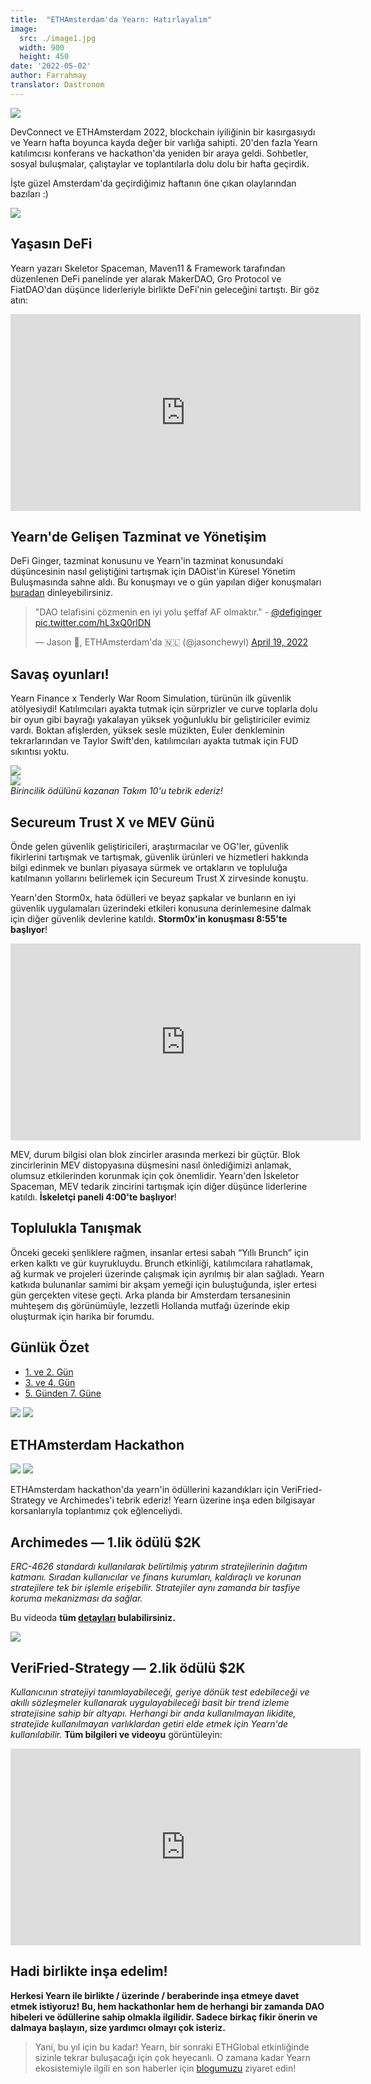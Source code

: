 ```yaml
---
title:  "ETHAmsterdam'da Yearn: Hatırlayalım"
image:
  src: ./image1.jpg
  width: 900
  height: 450
date: '2022-05-02'
author: Farrahmay
translator: Dastronom
---
```


![](./image1.jpg?w=900&h=450)

DevConnect ve ETHAmsterdam 2022, blockchain iyiliğinin bir kasırgasıydı ve Yearn hafta boyunca kayda değer bir varlığa sahipti. 20'den fazla Yearn katılımcısı konferans ve hackathon'da yeniden bir araya geldi. Sohbetler, sosyal buluşmalar, çalıştaylar ve toplantılarla dolu dolu bir hafta geçirdik.

İşte güzel Amsterdam'da geçirdiğimiz haftanın öne çıkan olaylarından bazıları :)

![](./image2.jpg?w=688&h=900)

## Yaşasın DeFi

Yearn yazarı Skeletor Spaceman, Maven11 & Framework tarafından düzenlenen DeFi panelinde yer alarak MakerDAO, Gro Protocol ve FiatDAO'dan düşünce liderleriyle birlikte DeFi'nin geleceğini tartıştı. Bir göz atın:

<iframe width="560" height="315" src="https://www.youtube.com/embed/vyoVEL2xsQM" title="YouTube video player" frameborder="0" allow="accelerometer; autoplay; clipboard-write; encrypted-media; gyroscope; picture-in-picture" allowfullscreen></iframe>

## Yearn'de Gelişen Tazminat ve Yönetişim

DeFi Ginger, tazminat konusunu ve Yearn'in tazminat konusundaki düşüncesinin nasıl geliştiğini tartışmak için DAOist'in Küresel Yönetim Buluşmasında sahne aldı. Bu konuşmayı ve o gün yapılan diğer konuşmaları [buradan](https://t.co/OmdWSj1Aqx) dinleyebilirsiniz.

<blockquote class="twitter-tweet"><p lang="en" dir="ltr">"DAO telafisini çözmenin en iyi yolu şeffaf AF olmaktır." - <a href="https://twitter.com/defiginger?ref_src=twsrc%5Etfw">@defiginger</a> <a href="https://t.co/hL3xQ0rlDN">pic.twitter.com/hL3xQ0rlDN</a></p>&mdash; Jason 🏴, ETHAmsterdam'da 🇳🇱 (@jasonchewyl) <a href="https://twitter.com/jasonchewyl/status/1516394639783505924?ref_src=twsrc%5Etfw">April 19, 2022</a></blockquote> <script async src="https://platform.twitter.com/widgets.js" charset="utf-8"></script>

## Savaş oyunları!

Yearn Finance x Tenderly War Room Simulation, türünün ilk güvenlik atölyesiydi! Katılımcıları ayakta tutmak için sürprizler ve curve toplarla dolu bir oyun gibi bayrağı yakalayan yüksek yoğunluklu bir geliştiriciler evimiz vardı. Boktan afişlerden, yüksek sesle müzikten, Euler denkleminin tekrarlarından ve Taylor Swift'den, katılımcıları ayakta tutmak için FUD sıkıntısı yoktu.

![](./image3.jpg?w=900&h=675)\
![](./image4.jpg?w=900&h=675)\
*Birincilik ödülünü kazanan Takım 10'u tebrik ederiz!*

## Secureum Trust X ve MEV Günü

Önde gelen güvenlik geliştiricileri, araştırmacılar ve OG'ler, güvenlik fikirlerini tartışmak ve tartışmak, güvenlik ürünleri ve hizmetleri hakkında bilgi edinmek ve bunları piyasaya sürmek ve ortakların ve topluluğa katılmanın yollarını belirlemek için Secureum Trust X zirvesinde konuştu.

Yearn'den Storm0x, hata ödülleri ve beyaz şapkalar ve bunların en iyi güvenlik uygulamaları üzerindeki etkileri konusuna derinlemesine dalmak için diğer güvenlik devlerine katıldı. **Storm0x'in konuşması 8:55'te başlıyor**!

<iframe width="560" height="315" src="https://www.youtube.com/embed/q4mlkHGFO_w" title="YouTube video player" frameborder="0" allow="accelerometer; autoplay; clipboard-write; encrypted-media; gyroscope; picture-in-picture" allowfullscreen></iframe>

MEV, durum bilgisi olan blok zincirler arasında merkezi bir güçtür. Blok zincirlerinin MEV distopyasına düşmesini nasıl önlediğimizi anlamak, olumsuz etkilerinden korunmak için çok önemlidir. Yearn'den İskeletor Spaceman, MEV tedarik zincirini tartışmak için diğer düşünce liderlerine katıldı. **İskeletçi paneli 4:00'te başlıyor**!

<autoslot link="https://streameth.tv/event/mev-day"><autoslot>
    
## Toplulukla Tanışmak
    
Önceki geceki şenliklere rağmen, insanlar ertesi sabah “Yıllı Brunch” için erken kalktı ve gür kuyrukluydu. Brunch etkinliği, katılımcılara rahatlamak, ağ kurmak ve projeleri üzerinde çalışmak için ayrılmış bir alan sağladı. Yearn katkıda bulunanlar samimi bir akşam yemeği için buluştuğunda, işler ertesi gün gerçekten vitese geçti. Arka planda bir Amsterdam tersanesinin muhteşem dış görünümüyle, lezzetli Hollanda mutfağı üzerinde ekip oluşturmak için harika bir forumdu.
    
## Günlük Özet

- [1. ve 2. Gün](https://twitter.com/iearnfinance/status/1516522021605289991?s=20&t=oshRakPAmREtDvgiyGB92Q)
- [3. ve 4. Gün](https://twitter.com/YFI_interns/status/1517710156594917377?s=20&t=oshRakPAmREtDvgiyGB92Q)
- [5. Günden 7. Güne](https://twitter.com/iearnfinance/status/1518201870413664256?s=20&t=oshRakPAmREtDvgiyGB92Q)

![](./image5.jpg?w=900&h=377)
![](./image6.jpg?w=675&h=900)

## ETHAmsterdam Hackathon

![](./image7.jpg?w=900&h=798)
![](./image8.jpg?w=675&h=900)
    
ETHAmsterdam hackathon'da yearn'in ödüllerini kazandıkları için VeriFried-Strategy ve Archimedes'i tebrik ederiz! Yearn üzerine inşa eden bilgisayar korsanlarıyla toplantımız çok eğlenceliydi.
    
## Archimedes — 1.lik ödülü $2K
    
*ERC-4626 standardı kullanılarak belirtilmiş yatırım stratejilerinin dağıtım katmanı. Sıradan kullanıcılar ve finans kurumları, kaldıraçlı ve korunan stratejilere tek bir işlemle erişebilir. Stratejiler aynı zamanda bir tasfiye koruma mekanizması da sağlar.*
    
Bu videoda **tüm [detayları]((https://showcase.ethglobal.com/ethamsterdam/archimedes-xc7zd)) bulabilirsiniz.**

![](./image9.jpg?w=900&h=482)
    
## VeriFried-Strategy — 2.lik ödülü $2K
    
*Kullanıcının stratejiyi tanımlayabileceği, geriye dönük test edebileceği ve akıllı sözleşmeler kullanarak uygulayabileceği basit bir trend izleme stratejisine sahip bir altyapı. Herhangi bir anda kullanılmayan likidite, stratejide kullanılmayan varlıklardan getiri elde etmek için Yearn'de kullanılabilir.*
**Tüm bilgileri ve videoyu** görüntüleyin:   
    
<iframe width="560" height="315" src="https://www.youtube.com/embed/1xtfiZXh43c" title="YouTube video player" frameborder="0" allow="accelerometer; autoplay; clipboard-write; encrypted-media; gyroscope; picture-in-picture" allowfullscreen></iframe>
    
## **Hadi birlikte inşa edelim!**
    
**Herkesi Yearn ile birlikte / üzerinde / beraberinde inşa etmeye davet etmek istiyoruz! Bu, hem hackathonlar hem de herhangi bir zamanda DAO hibeleri ve ödüllerine sahip olmakla ilgilidir. Sadece birkaç fikir önerin ve dalmaya başlayın, size yardımcı olmayı çok isteriz.**
    
> Yani, bu yıl için bu kadar! Yearn, bir sonraki ETHGlobal etkinliğinde sizinle tekrar buluşacağı için çok heyecanlı. O zamana kadar Yearn ekosistemiyle ilgili en son haberler için [blogumuzu](https://medium.com/iearn) ziyaret edin!
